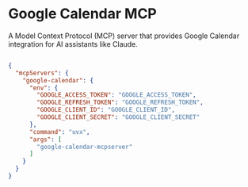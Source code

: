 # Google Calendar MCP

A Model Context Protocol (MCP) server that provides Google Calendar integration for AI assistants like Claude.


```json

{
  "mcpServers": {
    "google-calendar": {
      "env": {
        "GOOGLE_ACCESS_TOKEN": "GOOGLE_ACCESS_TOKEN",
        "GOOGLE_REFRESH_TOKEN": "GOOGLE_REFRESH_TOKEN",
        "GOOGLE_CLIENT_ID": "GOOGLE_CLIENT_ID",
        "GOOGLE_CLIENT_SECRET": "GOOGLE_CLIENT_SECRET"
      },
      "command": "uvx",
      "args": [
        "google-calendar-mcpserver"
      ]
    }
  }
}
```